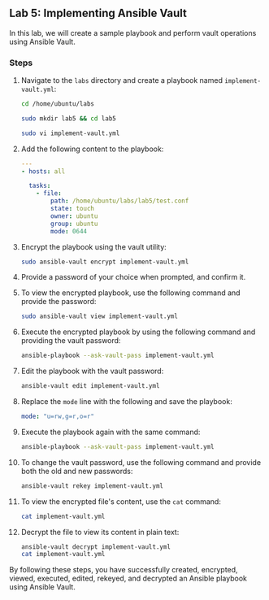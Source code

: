 ## Lab 5: Implementing Ansible Vault

In this lab, we will create a sample playbook and perform vault operations using Ansible Vault.

### Steps

1. Navigate to the `labs` directory and create a playbook named `implement-vault.yml`:

    ```sh
    cd /home/ubuntu/labs
    ```
    ```sh
    sudo mkdir lab5 && cd lab5
    ```
    ```sh
    sudo vi implement-vault.yml
    ```

2. Add the following content to the playbook:

    ```yaml
    ---
    - hosts: all

      tasks: 
        - file: 
            path: /home/ubuntu/labs/lab5/test.conf 
            state: touch 
            owner: ubuntu 
            group: ubuntu 
            mode: 0644
    ```

3. Encrypt the playbook using the vault utility:

    ```sh
    sudo ansible-vault encrypt implement-vault.yml
    ```

4. Provide a password of your choice when prompted, and confirm it.

5. To view the encrypted playbook, use the following command and provide the password:

    ```sh
    sudo ansible-vault view implement-vault.yml
    ```

6. Execute the encrypted playbook by using the following command and providing the vault password:

    ```sh
    ansible-playbook --ask-vault-pass implement-vault.yml
    ```

7. Edit the playbook with the vault password:

    ```sh
    ansible-vault edit implement-vault.yml
    ```

8. Replace the `mode` line with the following and save the playbook:

    ```yaml
    mode: "u=rw,g=r,o=r"
    ```

9. Execute the playbook again with the same command:

    ```sh
    ansible-playbook --ask-vault-pass implement-vault.yml
    ```

10. To change the vault password, use the following command and provide both the old and new passwords:

    ```sh
    ansible-vault rekey implement-vault.yml
    ```

11. To view the encrypted file's content, use the `cat` command:

    ```sh
    cat implement-vault.yml
    ```

12. Decrypt the file to view its content in plain text:

    ```sh
    ansible-vault decrypt implement-vault.yml
    cat implement-vault.yml
    ```

By following these steps, you have successfully created, encrypted, viewed, executed, edited, rekeyed, and decrypted an Ansible playbook using Ansible Vault.
